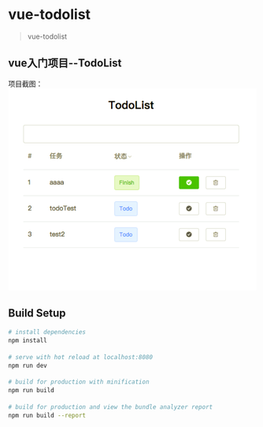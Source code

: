 # vue-todolist

> vue-todolist


## vue入门项目--TodoList

项目截图：
 ![image](https://github.com/Ruil1n/vue-todolist/blob/master/images/屏幕快照%202018-03-22%20下午9.48.58.png)


## Build Setup

``` bash
# install dependencies
npm install

# serve with hot reload at localhost:8080
npm run dev

# build for production with minification
npm run build

# build for production and view the bundle analyzer report
npm run build --report
```

